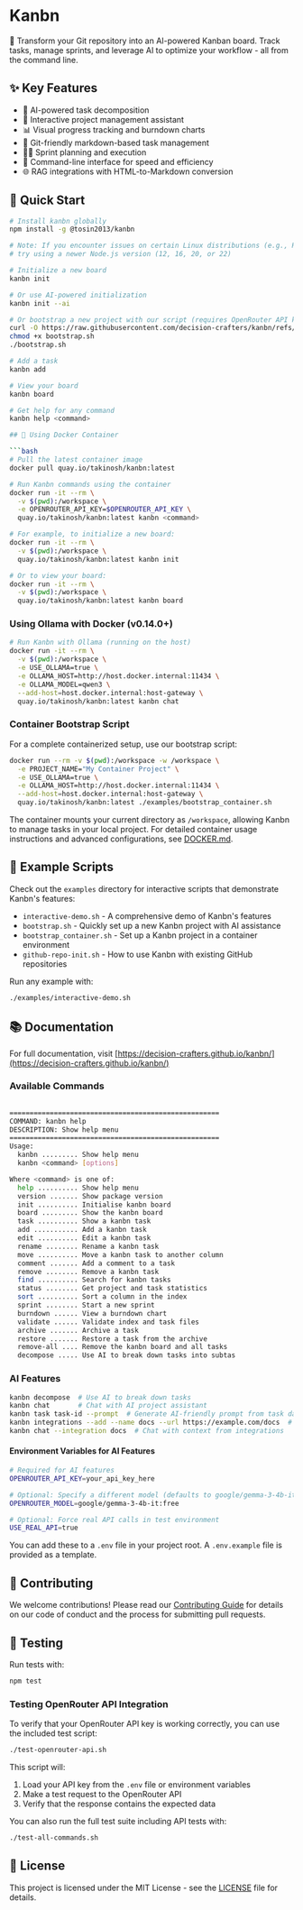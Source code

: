 # Kanbn

🎯 Transform your Git repository into an AI-powered Kanban board. Track tasks, manage sprints, and leverage AI to optimize your workflow - all from the command line.

## ✨ Key Features

- 🤖 AI-powered task decomposition
- 💬 Interactive project management assistant
- 📊 Visual progress tracking and burndown charts
- 🔄 Git-friendly markdown-based task management
- 🏃‍♂️ Sprint planning and execution
- 📱 Command-line interface for speed and efficiency
- 🌐 RAG integrations with HTML-to-Markdown conversion

## 🚀 Quick Start

```bash
# Install kanbn globally
npm install -g @tosin2013/kanbn

# Note: If you encounter issues on certain Linux distributions (e.g., Red Hat Linux 9.5),
# try using a newer Node.js version (12, 16, 20, or 22)

# Initialize a new board
kanbn init

# Or use AI-powered initialization
kanbn init --ai

# Or bootstrap a new project with our script (requires OpenRouter API key)
curl -O https://raw.githubusercontent.com/decision-crafters/kanbn/refs/heads/master/examples/bootstrap.sh
chmod +x bootstrap.sh
./bootstrap.sh

# Add a task
kanbn add

# View your board
kanbn board

# Get help for any command
kanbn help <command>

## 🐳 Using Docker Container

```bash
# Pull the latest container image
docker pull quay.io/takinosh/kanbn:latest

# Run Kanbn commands using the container
docker run -it --rm \
  -v $(pwd):/workspace \
  -e OPENROUTER_API_KEY=$OPENROUTER_API_KEY \
  quay.io/takinosh/kanbn:latest kanbn <command>

# For example, to initialize a new board:
docker run -it --rm \
  -v $(pwd):/workspace \
  quay.io/takinosh/kanbn:latest kanbn init

# Or to view your board:
docker run -it --rm \
  -v $(pwd):/workspace \
  quay.io/takinosh/kanbn:latest kanbn board
```

### Using Ollama with Docker (v0.14.0+)

```bash
# Run Kanbn with Ollama (running on the host)
docker run -it --rm \
  -v $(pwd):/workspace \
  -e USE_OLLAMA=true \
  -e OLLAMA_HOST=http://host.docker.internal:11434 \
  -e OLLAMA_MODEL=qwen3 \
  --add-host=host.docker.internal:host-gateway \
  quay.io/takinosh/kanbn:latest kanbn chat
```

### Container Bootstrap Script

For a complete containerized setup, use our bootstrap script:

```bash
docker run --rm -v $(pwd):/workspace -w /workspace \
  -e PROJECT_NAME="My Container Project" \
  -e USE_OLLAMA=true \
  -e OLLAMA_HOST=http://host.docker.internal:11434 \
  --add-host=host.docker.internal:host-gateway \
  quay.io/takinosh/kanbn:latest ./examples/bootstrap_container.sh
```

The container mounts your current directory as `/workspace`, allowing Kanbn to manage tasks in your local project. For detailed container usage instructions and advanced configurations, see [DOCKER.md](docs/DOCKER.md).

## 🧪 Example Scripts

Check out the `examples` directory for interactive scripts that demonstrate Kanbn's features:

- `interactive-demo.sh` - A comprehensive demo of Kanbn's features
- `bootstrap.sh` - Quickly set up a new Kanbn project with AI assistance
- `bootstrap_container.sh` - Set up a Kanbn project in a container environment
- `github-repo-init.sh` - How to use Kanbn with existing GitHub repositories

Run any example with:

```bash
./examples/interactive-demo.sh
```

## 📚 Documentation

For full documentation, visit [https://decision-crafters.github.io/kanbn/](https://decision-crafters.github.io/kanbn/)

### Available Commands

```bash

====================================================
COMMAND: kanbn help
DESCRIPTION: Show help menu
====================================================
Usage:
  kanbn ......... Show help menu
  kanbn <command> [options]

Where <command> is one of:
  help .......... Show help menu
  version ....... Show package version
  init .......... Initialise kanbn board
  board ......... Show the kanbn board
  task .......... Show a kanbn task
  add ........... Add a kanbn task
  edit .......... Edit a kanbn task
  rename ........ Rename a kanbn task
  move .......... Move a kanbn task to another column
  comment ....... Add a comment to a task
  remove ........ Remove a kanbn task
  find .......... Search for kanbn tasks
  status ........ Get project and task statistics
  sort .......... Sort a column in the index
  sprint ........ Start a new sprint
  burndown ...... View a burndown chart
  validate ...... Validate index and task files
  archive ....... Archive a task
  restore ....... Restore a task from the archive
  remove-all .... Remove the kanbn board and all tasks
  decompose ..... Use AI to break down tasks into subtas
```

### AI Features

```bash
kanbn decompose  # Use AI to break down tasks
kanbn chat       # Chat with AI project assistant
kanbn task task-id --prompt  # Generate AI-friendly prompt from task data
kanbn integrations --add --name docs --url https://example.com/docs  # Add web content as context
kanbn chat --integration docs  # Chat with context from integrations
```

#### Environment Variables for AI Features

```bash
# Required for AI features
OPENROUTER_API_KEY=your_api_key_here

# Optional: Specify a different model (defaults to google/gemma-3-4b-it:free)
OPENROUTER_MODEL=google/gemma-3-4b-it:free

# Optional: Force real API calls in test environment
USE_REAL_API=true
```

You can add these to a `.env` file in your project root. A `.env.example` file is provided as a template.

## 🤝 Contributing

We welcome contributions! Please read our [Contributing Guide](CONTRIBUTING.md) for details on our code of conduct and the process for submitting pull requests.

## 🧪 Testing

Run tests with:

```bash
npm test
```

### Testing OpenRouter API Integration

To verify that your OpenRouter API key is working correctly, you can use the included test script:

```bash
./test-openrouter-api.sh
```

This script will:
1. Load your API key from the `.env` file or environment variables
2. Make a test request to the OpenRouter API
3. Verify that the response contains the expected data

You can also run the full test suite including API tests with:

```bash
./test-all-commands.sh
```

## 📄 License

This project is licensed under the MIT License - see the [LICENSE](LICENSE) file for details.
